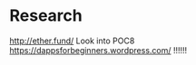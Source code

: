<h1>Research</h1>

http://ether.fund/
Look into POC8
https://dappsforbeginners.wordpress.com/ !!!!!!